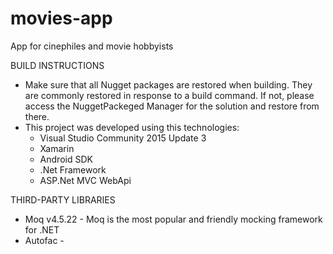 # movies-app
App for cinephiles and movie hobbyists

BUILD INSTRUCTIONS
* Make sure that all Nugget packages are restored when building. They are commonly restored in response to a build command.
If not, please access the NuggetPackeged Manager for the solution and restore from there.
* This project was developed using this technologies:
	- Visual Studio Community 2015 Update 3
	- Xamarin
	- Android SDK
	- .Net Framework
	- ASP.Net MVC WebApi

THIRD-PARTY LIBRARIES
* Moq v4.5.22 - Moq is the most popular and friendly mocking framework for .NET
* Autofac - 
